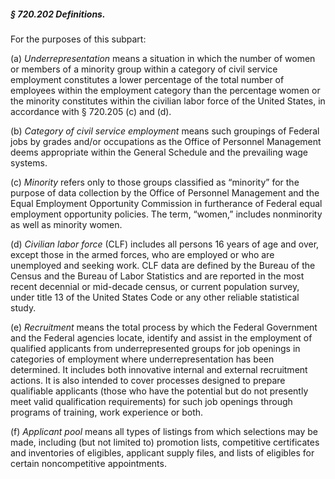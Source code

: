 ##### § 720.202 Definitions. #####

For the purposes of this subpart:

(a) *Underrepresentation* means a situation in which the number of women or members of a minority group within a category of civil service employment constitutes a lower percentage of the total number of employees within the employment category than the percentage women or the minority constitutes within the civilian labor force of the United States, in accordance with § 720.205 (c) and (d).

(b) *Category of civil service employment* means such groupings of Federal jobs by grades and/or occupations as the Office of Personnel Management deems appropriate within the General Schedule and the prevailing wage systems.

(c) *Minority* refers only to those groups classified as “minority” for the purpose of data collection by the Office of Personnel Management and the Equal Employment Opportunity Commission in furtherance of Federal equal employment opportunity policies. The term, “women,” includes nonminority as well as minority women.

(d) *Civilian labor force* (CLF) includes all persons 16 years of age and over, except those in the armed forces, who are employed or who are unemployed and seeking work. CLF data are defined by the Bureau of the Census and the Bureau of Labor Statistics and are reported in the most recent decennial or mid-decade census, or current population survey, under title 13 of the United States Code or any other reliable statistical study.

(e) *Recruitment* means the total process by which the Federal Government and the Federal agencies locate, identify and assist in the employment of qualified applicants from underrepresented groups for job openings in categories of employment where underrepresentation has been determined. It includes both innovative internal and external recruitment actions. It is also intended to cover processes designed to prepare qualifiable applicants (those who have the potential but do not presently meet valid qualification requirements) for such job openings through programs of training, work experience or both.

(f) *Applicant pool* means all types of listings from which selections may be made, including (but not limited to) promotion lists, competitive certificates and inventories of eligibles, applicant supply files, and lists of eligibles for certain noncompetitive appointments.